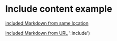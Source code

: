 # Include content example

[included Markdown from same location](itworks.md ':include')

[included Markdown from URL](https://raw.githubusercontent.com/paulhibbitts/Markdown-File-Tests/main/itworks.md) ':include')
